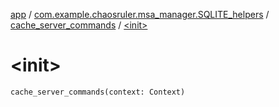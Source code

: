[app](../../index.md) / [com.example.chaosruler.msa_manager.SQLITE_helpers](../index.md) / [cache_server_commands](index.md) / [&lt;init&gt;](.)

# &lt;init&gt;

`cache_server_commands(context: Context)`